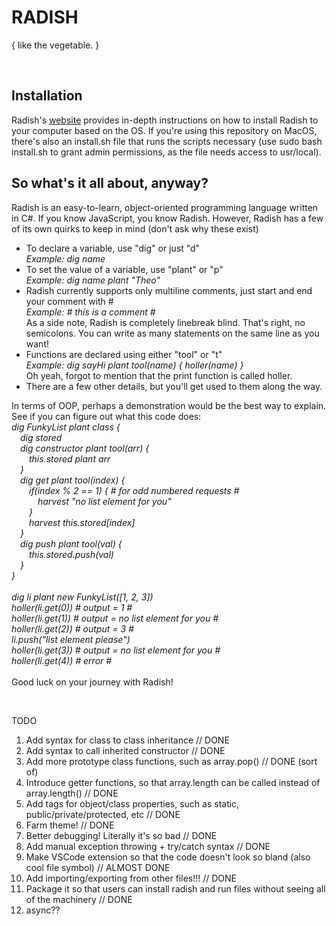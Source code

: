 <h1>RADISH</h1>
<p>{ like the vegetable. }</p>
<br>
<h2>Installation</h2>
<p>Radish's <a href="https://radishpl.com">website</a> provides in-depth instructions on how to install Radish to your computer based on the OS. If you're using this repository on MacOS, there's also an install.sh file that runs the scripts necessary (use sudo bash install.sh to grant admin permissions, as the file needs access to usr/local).</p>
<h2>So what's it all about, anyway?</h2>
<p>Radish is an easy-to-learn, object-oriented programming language written in C#. If you know JavaScript, you know Radish. However, Radish has a few of its own quirks to keep in mind (don't ask why these exist)
    <ul>
        <li>To declare a variable, use "dig" or just "d"<br><em>Example: dig name</em></li>
        <li>To set the value of a variable, use "plant" or "p"<br><em>Example: dig name plant "Theo"</em></li>
        <li>Radish currently supports only multiline comments, just start and end your comment with #<br><em>Example: # this is a comment #</em><br>As a side note, Radish is completely linebreak blind. That's right, no semicolons. You can write as many statements on the same line as you want!</li>
        <li>Functions are declared using either "tool" or "t"<br><em>Example: dig sayHi plant tool(name) {
            holler(name)
        }</em><br>Oh yeah, forgot to mention that the print function is called holler.</li>
        <li>There are a few other details, but you'll get used to them along the way.</li>
    </ul>
In terms of OOP, perhaps a demonstration would be the best way to explain. See if you can figure out what this code does:<br><em>
dig FunkyList plant class {<br>
    &emsp;dig stored<br>
    &emsp;dig constructor plant tool(arr) {<br>
        &emsp;&emsp;this.stored plant arr<br>
    &emsp;}<br>
    &emsp;dig get plant tool(index) {<br>
        &emsp;&emsp;if(index % 2 == 1) { # for odd numbered requests #<br>
            &emsp;&emsp;&emsp;harvest "no list element for you"<br>
        &emsp;&emsp;}<br>
        &emsp;&emsp;harvest this.stored[index]<br>
    &emsp;}<br>
    &emsp;dig push plant tool(val) {<br>
        &emsp;&emsp;this.stored.push(val)<br>
    &emsp;}<br>
}<br>
<br>
dig li plant new FunkyList([1, 2, 3])<br>
holler(li.get(0)) # output = 1 #<br>
holler(li.get(1)) # output = no list element for you #<br>
holler(li.get(2)) # output = 3 #<br>
li.push("list element please")<br>
holler(li.get(3)) # output = no list element for you #<br>
holler(li.get(4)) # error #<br>
</em><br>Good luck on your journey with Radish!</p>
<br>
<p>TODO<br><ol>
    <li>Add syntax for class to class inheritance // DONE</li>
    <li>Add syntax to call inherited constructor // DONE</li>
    <li>Add more prototype class functions, such as array.pop() // DONE (sort of)</li>
    <li>Introduce getter functions, so that array.length can be called instead of array.length() // DONE</li>
    <li>Add tags for object/class properties, such as static, public/private/protected, etc // DONE</li>
    <li>Farm theme! // DONE</li>
    <li>Better debugging! Literally it's so bad // DONE</li>
    <li>Add manual exception throwing + try/catch syntax // DONE</li>
    <li>Make VSCode extension so that the code doesn't look so bland (also cool file symbol) // ALMOST DONE</li>
    <li>Add importing/exporting from other files!!! // DONE</li>
    <li>Package it so that users can install radish and run files without seeing all of the machinery // DONE</li>
    <li>async??</li>
</ol></p>
